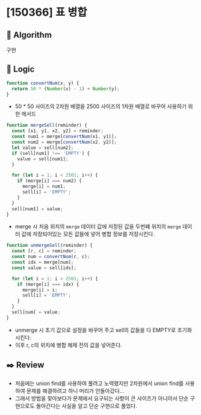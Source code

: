 # [150366] 표 병합

## :pushpin: **Algorithm**

구현

## :round_pushpin: **Logic**

```javascript
function convertNum(x, y) {
  return 50 * (Number(x) - 1) + Number(y);
}
```

- 50 \* 50 사이즈의 2차원 배열을 2500 사이즈의 1차원 배열로 바꾸어 사용하기 위한 메서드

```javascript
function mergeSell(reminder) {
  const [x1, y1, x2, y2] = reminder;
  const num1 = merge[convertNum(x1, y1)];
  const num2 = merge[convertNum(x2, y2)];
  let value = sell[num2];
  if (sell[num1] !== 'EMPTY') {
    value = sell[num1];
  }

  for (let i = 1; i < 2501; i++) {
    if (merge[i] === num2) {
      merge[i] = num1;
      sell[i] = 'EMPTY';
    }
  }
  sell[num1] = value;
}
```

- merge 시 처음 위치의 `merge` 데이터 값에 저장된 값을 두번쨰 위치의 `merge` 데이터 값에 저장되어있는 모든 값들에 넣어 병합 정보를 저장시킨다.

```javascript
function unmergeSell(reminder) {
  const [r, c] = reminder;
  const num = convertNum(r, c);
  const idx = merge[num];
  const value = sell[idx];

  for (let i = 1; i < 2501; i++) {
    if (merge[i] === idx) {
      merge[i] = i;
      sell[i] = 'EMPTY';
    }
  }
  sell[num] = value;
}
```

- unmerge 시 초기 값으로 설정을 바꾸어 주고 sell의 값들을 다 EMPTY로 초기화 시킨다.
- 이후 r, c의 위치에 병합 해제 전의 값을 넣어준다.

## :black_nib: **Review**

- 처음에는 union find를 사용하여 풀려고 노력했지만 2차원에서 union find를 사용하여 문제를 해결하려고 하니 머리가 안돌아갔다...
- 그래서 방법을 찾아보다가 문제에서 요구되는 사항이 큰 사이즈가 아니어서 단순 구현으로도 돌아간다는 사실을 알고 단순 구현으로 풀었다.
